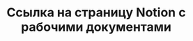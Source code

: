 <h1 align=center href="https://www.notion.so/EconSpace-6593e07cfefa408da11af116f4e8928c?pvs=4?">Ссылка на страницу Notion с рабочими документами</h1>
